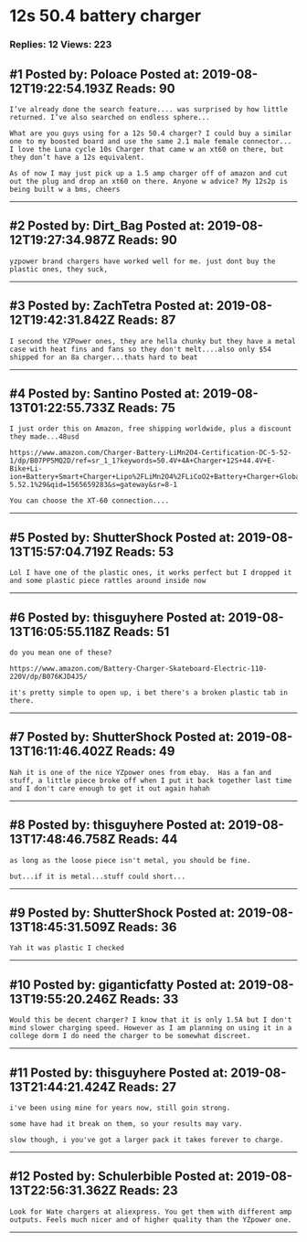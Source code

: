 # 12s 50.4 battery charger

### Replies: 12 Views: 223

## \#1 Posted by: Poloace Posted at: 2019-08-12T19:22:54.193Z Reads: 90

```
I’ve already done the search feature.... was surprised by how little returned. I’ve also searched on endless sphere...

What are you guys using for a 12s 50.4 charger? I could buy a similar one to my boosted board and use the same 2.1 male female connector... I love the Luna cycle 10s Charger that came w an xt60 on there, but they don’t have a 12s equivalent.

As of now I may just pick up a 1.5 amp charger off of amazon and cut out the plug and drop an xt60 on there. Anyone w advice? My 12s2p is being built w a bms, cheers
```

---
## \#2 Posted by: Dirt_Bag Posted at: 2019-08-12T19:27:34.987Z Reads: 90

```
yzpower brand chargers have worked well for me. just dont buy the plastic ones, they suck,
```

---
## \#3 Posted by: ZachTetra Posted at: 2019-08-12T19:42:31.842Z Reads: 87

```
I second the YZPower ones, they are hella chunky but they have a metal case with heat fins and fans so they don't melt....also only $54 shipped for an 8a charger...thats hard to beat
```

---
## \#4 Posted by: Santino Posted at: 2019-08-13T01:22:55.733Z Reads: 75

```
I just order this on Amazon, free shipping worldwide, plus a discount they made...48usd

https://www.amazon.com/Charger-Battery-LiMn2O4-Certification-DC-5-52-1/dp/B07PP5MQ2D/ref=sr_1_1?keywords=50.4V+4A+Charger+12S+44.4V+E-Bike+Li-ion+Battery+Smart+Charger+Lipo%2FLiMn2O4%2FLiCoO2+Battery+Charger+Global+Certification+%2850.4V4A+DC-5.52.1%29&qid=1565659283&s=gateway&sr=8-1

You can choose the XT-60 connection....
```

---
## \#5 Posted by: ShutterShock Posted at: 2019-08-13T15:57:04.719Z Reads: 53

```
Lol I have one of the plastic ones, it works perfect but I dropped it and some plastic piece rattles around inside now
```

---
## \#6 Posted by: thisguyhere Posted at: 2019-08-13T16:05:55.118Z Reads: 51

```
do you mean one of these?

https://www.amazon.com/Battery-Charger-Skateboard-Electric-110-220V/dp/B076KJD4J5/

it's pretty simple to open up, i bet there's a broken plastic tab in there.
```

---
## \#7 Posted by: ShutterShock Posted at: 2019-08-13T16:11:46.402Z Reads: 49

```
Nah it is one of the nice YZpower ones from ebay.  Has a fan and stuff, a little piece broke off when I put it back together last time and I don't care enough to get it out again hahah
```

---
## \#8 Posted by: thisguyhere Posted at: 2019-08-13T17:48:46.758Z Reads: 44

```
as long as the loose piece isn't metal, you should be fine.

but...if it is metal...stuff could short...
```

---
## \#9 Posted by: ShutterShock Posted at: 2019-08-13T18:45:31.509Z Reads: 36

```
Yah it was plastic I checked
```

---
## \#10 Posted by: giganticfatty Posted at: 2019-08-13T19:55:20.246Z Reads: 33

```
Would this be decent charger? I know that it is only 1.5A but I don't mind slower charging speed. However as I am planning on using it in a college dorm I do need the charger to be somewhat discreet.
```

---
## \#11 Posted by: thisguyhere Posted at: 2019-08-13T21:44:21.424Z Reads: 27

```
i've been using mine for years now, still goin strong.

some have had it break on them, so your results may vary.

slow though, i you've got a larger pack it takes forever to charge.
```

---
## \#12 Posted by: Schulerbible Posted at: 2019-08-13T22:56:31.362Z Reads: 23

```
Look for Wate chargers at aliexpress. You get them with different amp outputs. Feels much nicer and of higher quality than the YZpower one.
```

---
